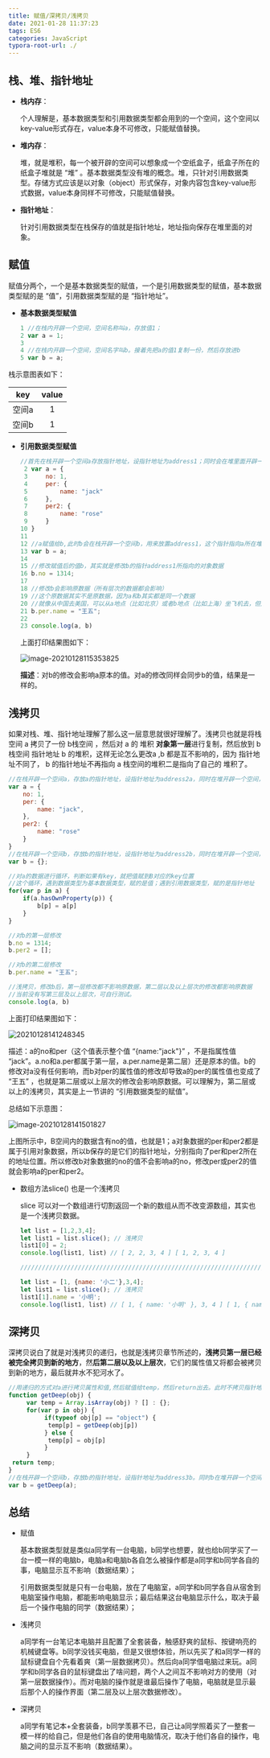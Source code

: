 ```yaml
---
title: 赋值/深拷贝/浅拷贝
date: 2021-01-28 11:37:23
tags: ES6
categories: JavaScript
typora-root-url: ./
---
```


## 栈、堆、指针地址

- **栈内存**：

  个人理解是，基本数据类型和引用数据类型都会用到的一个空间，这个空间以key-value形式存在，value本身不可修改，只能赋值替换。

- **堆内存**：

  堆，就是堆积，每一个被开辟的空间可以想象成一个空纸盒子，纸盒子所在的纸盒子堆就是 “堆” 。基本数据类型没有堆的概念。堆，只针对引用数据类型。存储方式应该是以对象（object）形式保存，对象内容包含key-value形式数据，value本身同样不可修改，只能赋值替换。

- **指针地址**：

  针对引用数据类型在栈保存的值就是指针地址，地址指向保存在堆里面的对象。

## 赋值

​	赋值分两个，一个是基本数据类型的赋值，一个是引用数据类型的赋值，基本数据类型赋的是 “值”，引用数据类型赋的是 “指针地址”。

- **基本数据类型赋值**

  ```javascript
  1 //在栈内开辟一个空间，空间名称叫a，存放值1；
  2 var a = 1;
  3 
  4 //在栈内开辟一个空间，空间名字叫b。接着先把a的值1复制一份，然后存放进b
  5 var b = a;
  ```

栈示意图表如下：

|  key  | value |
| :---: | :---: |
| 空间a |   1   |
| 空间b |   1   |

- **引用数据类型赋值**

  ```javascript
  //首先在栈开辟一个空间a存放指针地址，设指针地址为address1；同时会在堆里面开辟一个空间放置对象数据
   2 var a = {
   3     no: 1,
   4     per: {
   5         name: "jack"
   6     },
   7     per2: {
   8         name: "rose"
   9     }
  10 }
  11 
  12 //a赋值给b,此时b会在栈开辟一个空间b，用来放置address1，这个指针指向a所在堆的对象数据
  13 var b = a;
  14 
  15 //修改赋值后的值b，其实就是修改b的指针address1所指向的对象数据
  16 b.no = 1314;
  17 
  18 //修改b会影响原数据（所有层次的数据都会影响）
  19 //这个原数据其实不是原数据，因为a和b其实都是同一个数据
  20 //就像从中国去美国，可以从a地点（比如北京）或者b地点（比如上海）坐飞机去，但是到达的都是同一个地方（也就是对象数据）
  21 b.per.name = "王五";
  22 
  23 console.log(a, b)
  ```

  上面打印结果图如下：

  ![image-20210128115353825](20210128115353825.png)

  **描述**：对b的修改会影响a原本的值。对a的修改同样会同步b的值，结果是一样的。

## 浅拷贝

如果对栈、堆、指针地址理解了那么这一层意思就很好理解了。浅拷贝也就是将栈空间 a 拷贝了一份 b栈空间 ，然后对 a 的 堆积 **对象第一层**进行复制，然后放到 b栈空间 指针地址 b 的堆积，这样无论怎么更改a ,b 都是互不影响的，因为 指针地址不同了， b 的指针地址不再指向 a 栈空间的堆积二是指向了自己的 堆积了。

```javascript
//在栈开辟一个空间a，存放a的指针地址，设指针地址为address2a，同时在堆开辟一个空间，设这空间为A，存放a对象数据
var a = {
    no: 1,
    per: {
        name: "jack",
    },
    per2: {
        name: "rose"
    }
}
//在栈开辟一个空间b，存放b的指针地址，设指针地址为address2b，同时在堆开辟一个空间，设这空间为B，存放b对象数据
var b = {};

//对a的数据进行循环，判断如果有key，就把值赋到B对应的key位置
//这个循环，遇到数据类型为基本数据类型，赋的是值；遇到引用数据类型，赋的是指针地址
for(var p in a) {
    if(a.hasOwnProperty(p)) {
        b[p] = a[p]
    }
}

//对b的第一层修改
b.no = 1314;
b.per2 = [];

//对b的第二层修改
b.per.name = "王五";

//浅拷贝，修改b后，第一层修改都不影响原数据，第二层以及以上层次的修改都影响原数据
//当前没有写第三层及以上层次，可自行测试。
console.log(a, b)
```

上面打印结果图如下：

![20210128141248345](20210128141248345.png)

描述：a的no和per（这个值表示整个值 “{name:"jack"}” ，不是指属性值 “jack”。a.no和a.per都属于第一层，a.per.name是第二层）还是原本的值。b的修改对a没有任何影响，而b对per的属性值的修改却导致a的per的属性值也变成了 “王五” ，也就是第二层或以上层次的修改会影响原数据。可以理解为，第二层或以上的浅拷贝，其实是上一节讲的 “引用数据类型的赋值”。

总结如下示意图：

![image-20210128141501827](image-20210128141501827.png)

上图所示中，B空间内的数据含有no的值，也就是1；a对象数据的per和per2都是属于引用对象数据，所以b保存的是它们的指针地址，分别指向了per和per2所在的地址位置。所以修改b对象数据的no的值不会影响a的no，修改per或per2的值就会影响a的per和per2。

- 数组方法slice() 也是一个浅拷贝

  slice 可以对一个数组进行切割返回一个新的数组从而不改变源数组，其实也是一个浅拷贝数据。

  ```javascript
  let list = [1,2,3,4];
  let list1 = list.slice(); // 浅拷贝
  list1[0] = 2;
  console.log(list1, list) // [ 2, 2, 3, 4 ] [ 1, 2, 3, 4 ]
  
  //////////////////////////////////////////////////////////////////////////////
  
  let list = [1, {name: '小二'},3,4];
  let list1 = list.slice(); // 浅拷贝
  list1[1].name = '小明';
  console.log(list1, list) // [ 1, { name: '小明' }, 3, 4 ] [ 1, { name: '小明' }, 3, 4 ]
  ```



## 深拷贝

深拷贝说白了就是对浅拷贝的递归，也就是浅拷贝章节所述的，**浅拷贝第一层已经被完全拷贝到新的地方**，然**后第二层以及以上层次**，它们的属性值又将都会被拷贝到新的地方，最后就井水不犯河水了。

```javascript
//用递归的方式对a进行拷贝属性和值,然后赋值给temp，然后return出去。此时不拷贝指针地址。
function getDeep(obj) {
     var temp = Array.isArray(obj) ? [] : {};
     for(var p in obj) {
          if(typeof obj[p] == "object") {
           temp[p] = getDeep(obj[p])
          } else {
           temp[p] = obj[p]
          }
     }
 return temp;
}
//在栈开辟一个空间b，存放b的指针地址，设指针地址为address3b。同时b在堆开辟一个空间，设这空间为D，存放temp的对象数据
var b = getDeep(a);
```

## 总结

- 赋值

  基本数据类型就是类似a同学有一台电脑，b同学也想要，就也给b同学买了一台一模一样的电脑b，电脑a和电脑b各自怎么被操作都是a同学和b同学各自的事，电脑显示互不影响（数据结果）；

  引用数据类型就是只有一台电脑，放在了电脑室，a同学和b同学各自从宿舍到电脑室操作电脑，都能影响电脑显示；最后结果这台电脑显示什么，取决于最后一个操作电脑的同学（数据结果）；

- 浅拷贝

  a同学有一台笔记本电脑并且配置了全套装备，触感舒爽的鼠标、按键响亮的机械键盘等。b同学没钱买电脑，但是又很想体验，所以先买了和a同学一样的鼠标键盘自个先看着爽（第一层数据拷贝）。然后向a同学借电脑过来玩。a同学和b同学各自的鼠标键盘出了啥问题，两个人之间互不影响对方的使用（对第一层数据操作）。而对电脑的操作就是谁最后操作了电脑，电脑就是显示最后那个人的操作界面（第二层及以上层次数据修改）。

- 深拷贝

  a同学有笔记本+全套装备，b同学羡慕不已，自己让a同学照着买了一整套一模一样的给自己，但是他们各自的使用电脑情况，取决于他们各自的操作，电脑之间的显示互不影响（数据结果）。